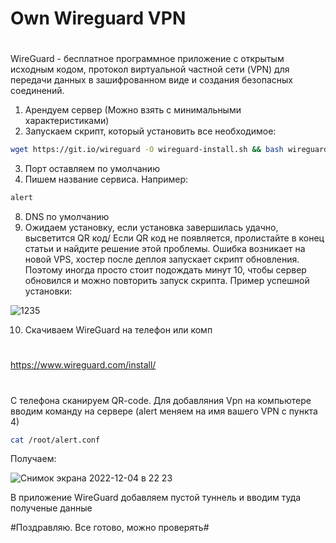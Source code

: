# Own Wireguard VPN
#

WireGuard - бесплатное программное приложение с открытым исходным кодом, протокол виртуальной частной сети (VPN) для передачи данных в зашифрованном виде и создания безопасных соединений.
1. Арендуем сервер (Можно взять с минимальными характеристиками) 
2. Запускаем скрипт, который установить все необходимое:

```sh
wget https://git.io/wireguard -O wireguard-install.sh && bash wireguard-install.sh
```
3. Порт оставляем по умолчанию
4. Пишем название сервиса. Например:
 ```sh
 alert
 ```
8. DNS по умолчанию
9. Ожидаем установку, если установка завершилась удачно, высветится QR код/ Если QR код не появляется, пролистайте в конец статьи и найдите решение этой проблемы. Ошибка возникает на новой VPS, хостер после деплоя запускает скрипт обновления. Поэтому иногда просто стоит подождать минут 10, чтобы сервер обновился и можно повторить запуск скрипта.
Пример успешной установки:

![1235](https://user-images.githubusercontent.com/72813679/205514095-e0f666f9-8278-445f-8f82-a837c482c3e1.jpg)

 10. Скачиваем WireGuard на телефон или комп 
 #
 https://www.wireguard.com/install/
 #
С телефона сканируем QR-code. Для добавляния Vpn на компьютере вводим команду на сервере (alert меняем на имя вашего VPN c пункта 4)
  ```sh
cat /root/alert.conf
 ```
 Получаем:
 
![Снимок экрана 2022-12-04 в 22 23](https://user-images.githubusercontent.com/72813679/205513916-9eadf1c8-5a5c-47c8-9281-85f32d0851b3.jpg)

В приложение WireGuard добавляем пустой туннель и вводим туда полученые данные

#Поздравляю. Все готово, можно проверять#
